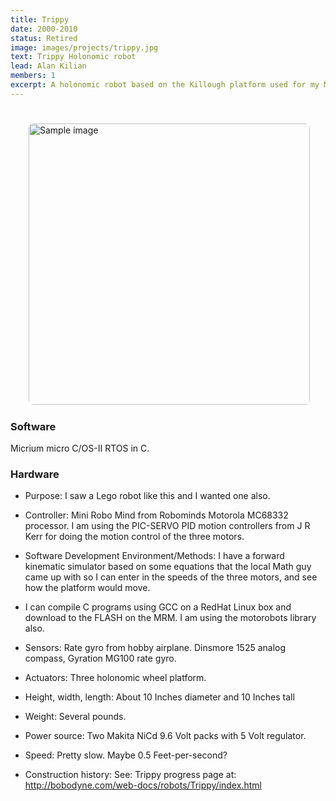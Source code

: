 ```yaml
---
title: Trippy
date: 2000-2010
status: Retired
image: images/projects/trippy.jpg
text: Trippy Holonomic robot
lead: Alan Kilian
members: 1
excerpt: A holonomic robot based on the Killough platform used for my Mechatronics BS degree from the U of Minnesota.
---
```

<img src="../images/projects/trippy.jpg" alt="Sample image" style="float: right; margin: 25px 25px 25px 25px; border-radius: 8px; height: 450px;">

### Software

Micrium micro C/OS-II RTOS in C.

### Hardware

* Purpose: I saw a Lego robot like this and I wanted one also.
* Controller: Mini Robo Mind from Robominds Motorola MC68332 processor.
I am using the PIC-SERVO PID motion controllers from J R Kerr for doing the motion control of the three motors.

* Software Development Environment/Methods: I have a forward kinematic simulator based on some equations that the local Math guy came up with so I can enter in the speeds of the three motors, and see how the platform would move.

* I can compile C programs using GCC on a RedHat Linux box and download to the FLASH on the MRM.
I am using the motorobots library also.
* Sensors: Rate gyro from hobby airplane. Dinsmore 1525 analog compass, Gyration MG100 rate gyro.
* Actuators: Three holonomic wheel platform.
* Height, width, length: About 10 Inches diameter and 10 Inches tall
* Weight: Several pounds.
* Power source: Two Makita NiCd 9.6 Volt packs with 5 Volt regulator.
* Speed: Pretty slow. Maybe 0.5 Feet-per-second?
* Construction history: See: Trippy progress page at: http://bobodyne.com/web-docs/robots/Trippy/index.html

